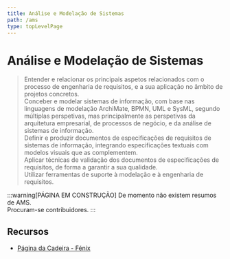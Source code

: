 ```yaml
---
title: Análise e Modelação de Sistemas
path: /ams
type: topLevelPage
---
```


# Análise e Modelação de Sistemas

> Entender e relacionar os principais aspetos relacionados com o processo de engenharia de requisitos,
> e a sua aplicação no âmbito de projetos concretos.  
> Conceber e modelar sistemas de informação, com base nas linguagens de modelação ArchiMate, BPMN, UML e SysML,
> segundo múltiplas perspetivas, mas principalmente as perspetivas da arquitetura empresarial, de processos de negócio,
> e da análise de sistemas de informação.  
> Definir e produzir documentos de especificações de requisitos de sistemas de informação,
> integrando especificações textuais com modelos visuais que as complementem.  
> Aplicar técnicas de validação dos documentos de especificações de requisitos, de forma a garantir a sua qualidade.  
> Utilizar ferramentas de suporte à modelação e à engenharia de requisitos.

:::warning[PÁGINA EM CONSTRUÇÃO]
De momento não existem resumos de AMS.  
Procuram-se contribuidores.
:::

## Recursos

- [Página da Cadeira - Fénix](https://fenix.tecnico.ulisboa.pt/disciplinas/Mod/2022-2023/1-semestre)

